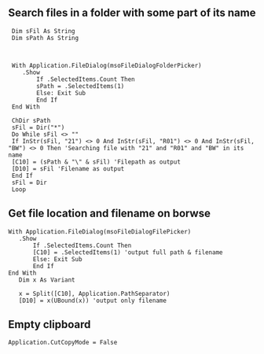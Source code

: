 ## Search files in a folder with some part of its name

```vba
 Dim sFil As String
 Dim sPath As String
 
 

 With Application.FileDialog(msoFileDialogFolderPicker)
    .Show
        If .SelectedItems.Count Then
        sPath = .SelectedItems(1)
        Else: Exit Sub
        End If
 End With

 ChDir sPath
 sFil = Dir("*")
 Do While sFil <> ""
 If InStr(sFil, "21") <> 0 And InStr(sFil, "R01") <> 0 And InStr(sFil, "BW") <> 0 Then 'Searching file with "21" and "R01" and "BW" in its name
 [C10] = (sPath & "\" & sFil) 'Filepath as output
 [D10] = sFil 'Filename as output
 End If
 sFil = Dir
 Loop
 ```
 
 ## Get file location and filename on borwse
 
 ```vba
 With Application.FileDialog(msoFileDialogFilePicker)
    .Show
        If .SelectedItems.Count Then
        [C10] = .SelectedItems(1) 'output full path & filename
        Else: Exit Sub
        End If
End With
    Dim x As Variant

    x = Split([C10], Application.PathSeparator) 
    [D10] = x(UBound(x)) 'output only filename
 ```
 
 ## Empty clipboard
 ```vba
Application.CutCopyMode = False
 ```
 
